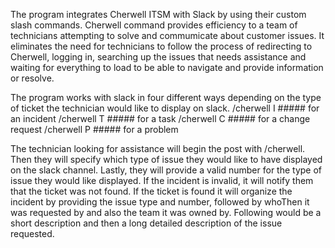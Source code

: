 The program integrates Cherwell ITSM with Slack by using their custom slash commands. Cherwell command provides efficiency to a team of technicians attempting to solve and commumicate about customer issues. It eliminates the need for technicians to follow the process of redirecting to Cherwell, logging in, searching up the issues that needs assistance and waiting for everything to load to be able to navigate and provide information or resolve. 

The program works with slack in four different ways depending on the type of ticket the technician would like to display on slack.
/cherwell I ##### for an incident
/cherwell T ##### for a task
/cherwell C ##### for a change request
/cherwell P ##### for a problem

The technician looking for assistance will begin the post with /cherwell. Then they will specify which type of issue they would like to have displayed on the slack channel. Lastly, they will provide a valid number for the type of issue they would like displayed. If the incident is invalid, it will notify them that the ticket was not found. If the ticket is found it will organize the incident by providing the issue type and number, followed by whoThen it was requested by and also the team it was owned by. Following would be a short description and then a long detailed description of the issue requested. 
